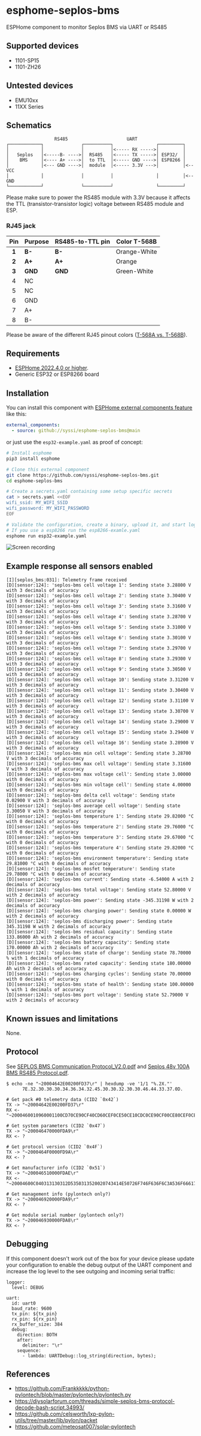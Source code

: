# esphome-seplos-bms

ESPHome component to monitor Seplos BMS via UART or RS485

## Supported devices

* 1101-SP15
* 1101-ZH26

## Untested devices

* EMU10xx
* 11XX Series

## Schematics

```
                  RS485                      UART
┌────────────┐              ┌──────────┐                ┌─────────┐
│            │              │          │<----- RX ----->│         │
│   Seplos   │<-----B- ---->│  RS485   │<----- TX ----->│ ESP32/  │
│    BMS     │<---- A+ ---->│  to TTL  │<----- GND ---->│ ESP8266 │
│            │<--- GND ---->│  module  │<----- 3.3V --->│         │<-- VCC
│            │              │          │                │         │<-- GND
└────────────┘              └──────────┘                └─────────┘

```

Please make sure to power the RS485 module with 3.3V because it affects the TTL (transistor-transistor logic) voltage between RS485 module and ESP.

### RJ45 jack

|  Pin  | Purpose | RS485-to-TTL pin | Color T-568B |
|:-----:|:--------|:-----------------|--------------|
| **1** | **B-**  | **B-**           | Orange-White |
| **2** | **A+**  | **A+**           | Orange       |
| **3** | **GND** | **GND**          | Green-White  |
|   4   | NC      |                  |              |
|   5   | NC      |                  |              |
|   6   | GND     |                  |              |
|   7   | A+      |                  |              |
|   8   | B-      |                  |              |

Please be aware of the different RJ45 pinout colors ([T-568A vs. T-568B](images/rj45-colors-t568a-vs-t568.png)).

## Requirements

* [ESPHome 2022.4.0 or higher](https://github.com/esphome/esphome/releases).
* Generic ESP32 or ESP8266 board

## Installation

You can install this component with [ESPHome external components feature](https://esphome.io/components/external_components.html) like this:
```yaml
external_components:
  - source: github://syssi/esphome-seplos-bms@main
```

or just use the `esp32-example.yaml` as proof of concept:

```bash
# Install esphome
pip3 install esphome

# Clone this external component
git clone https://github.com/syssi/esphome-seplos-bms.git
cd esphome-seplos-bms

# Create a secrets.yaml containing some setup specific secrets
cat > secrets.yaml <<EOF
wifi_ssid: MY_WIFI_SSID
wifi_password: MY_WIFI_PASSWORD
EOF

# Validate the configuration, create a binary, upload it, and start logs
# If you use a esp8266 run the esp8266-examle.yaml
esphome run esp32-example.yaml
```

![Screen recording](install.gif)

## Example response all sensors enabled

```
[I][seplos_bms:031]: Telemetry frame received
[D][sensor:124]: 'seplos-bms cell voltage 1': Sending state 3.28800 V with 3 decimals of accuracy
[D][sensor:124]: 'seplos-bms cell voltage 2': Sending state 3.30400 V with 3 decimals of accuracy
[D][sensor:124]: 'seplos-bms cell voltage 3': Sending state 3.31600 V with 3 decimals of accuracy
[D][sensor:124]: 'seplos-bms cell voltage 4': Sending state 3.28700 V with 3 decimals of accuracy
[D][sensor:124]: 'seplos-bms cell voltage 5': Sending state 3.31000 V with 3 decimals of accuracy
[D][sensor:124]: 'seplos-bms cell voltage 6': Sending state 3.30100 V with 3 decimals of accuracy
[D][sensor:124]: 'seplos-bms cell voltage 7': Sending state 3.29700 V with 3 decimals of accuracy
[D][sensor:124]: 'seplos-bms cell voltage 8': Sending state 3.29300 V with 3 decimals of accuracy
[D][sensor:124]: 'seplos-bms cell voltage 9': Sending state 3.30500 V with 3 decimals of accuracy
[D][sensor:124]: 'seplos-bms cell voltage 10': Sending state 3.31200 V with 3 decimals of accuracy
[D][sensor:124]: 'seplos-bms cell voltage 11': Sending state 3.30400 V with 3 decimals of accuracy
[D][sensor:124]: 'seplos-bms cell voltage 12': Sending state 3.31100 V with 3 decimals of accuracy
[D][sensor:124]: 'seplos-bms cell voltage 13': Sending state 3.30700 V with 3 decimals of accuracy
[D][sensor:124]: 'seplos-bms cell voltage 14': Sending state 3.29000 V with 3 decimals of accuracy
[D][sensor:124]: 'seplos-bms cell voltage 15': Sending state 3.29400 V with 3 decimals of accuracy
[D][sensor:124]: 'seplos-bms cell voltage 16': Sending state 3.28900 V with 3 decimals of accuracy
[D][sensor:124]: 'seplos-bms min cell voltage': Sending state 3.28700 V with 3 decimals of accuracy
[D][sensor:124]: 'seplos-bms max cell voltage': Sending state 3.31600 V with 3 decimals of accuracy
[D][sensor:124]: 'seplos-bms max voltage cell': Sending state 3.00000  with 0 decimals of accuracy
[D][sensor:124]: 'seplos-bms min voltage cell': Sending state 4.00000  with 0 decimals of accuracy
[D][sensor:124]: 'seplos-bms delta cell voltage': Sending state 0.02900 V with 3 decimals of accuracy
[D][sensor:124]: 'seplos-bms average cell voltage': Sending state 3.30050 V with 3 decimals of accuracy
[D][sensor:124]: 'seplos-bms temperature 1': Sending state 29.82000 °C with 0 decimals of accuracy
[D][sensor:124]: 'seplos-bms temperature 2': Sending state 29.76000 °C with 0 decimals of accuracy
[D][sensor:124]: 'seplos-bms temperature 3': Sending state 29.67000 °C with 0 decimals of accuracy
[D][sensor:124]: 'seplos-bms temperature 4': Sending state 29.82000 °C with 0 decimals of accuracy
[D][sensor:124]: 'seplos-bms environment temperature': Sending state 29.81000 °C with 0 decimals of accuracy
[D][sensor:124]: 'seplos-bms mosfet temperature': Sending state 29.78000 °C with 0 decimals of accuracy
[D][sensor:124]: 'seplos-bms current': Sending state -6.54000 A with 2 decimals of accuracy
[D][sensor:124]: 'seplos-bms total voltage': Sending state 52.80000 V with 2 decimals of accuracy
[D][sensor:124]: 'seplos-bms power': Sending state -345.31198 W with 2 decimals of accuracy
[D][sensor:124]: 'seplos-bms charging power': Sending state 0.00000 W with 2 decimals of accuracy
[D][sensor:124]: 'seplos-bms discharging power': Sending state 345.31198 W with 2 decimals of accuracy
[D][sensor:124]: 'seplos-bms residual capacity': Sending state 133.86000 Ah with 2 decimals of accuracy
[D][sensor:124]: 'seplos-bms battery capacity': Sending state 170.00000 Ah with 2 decimals of accuracy
[D][sensor:124]: 'seplos-bms state of charge': Sending state 78.70000 % with 1 decimals of accuracy
[D][sensor:124]: 'seplos-bms rated capacity': Sending state 180.00000 Ah with 2 decimals of accuracy
[D][sensor:124]: 'seplos-bms charging cycles': Sending state 70.00000  with 0 decimals of accuracy
[D][sensor:124]: 'seplos-bms state of health': Sending state 100.00000 % with 1 decimals of accuracy
[D][sensor:124]: 'seplos-bms port voltage': Sending state 52.79000 V with 2 decimals of accuracy
```

## Known issues and limitations

None.

## Protocol

See [SEPLOS BMS Communication Protocol_V2.0.pdf](docs/SEPLOS%20BMS%20Communication%20Protocol_V2.0.pdf) and [Seplos 48v 100A BMS RS485 Protocol.pdf](docs/Seplos%2048v%20100A%20BMS%20RS485%20Protocol.pdf).

```
$ echo -ne "~20004642E00200FD37\r" | hexdump -ve '1/1 "%.2X."'
      7E.32.30.30.30.34.36.34.32.45.30.30.32.30.30.46.44.33.37.0D.

# Get pack #0 telemetry data (CID2 `0x42`)
TX -> "~20004642E00200FD37\r"
RX <- "~2000460010960001100CD70CE90CF40CD60CEF0CE50CE10CDC0CE90CF00CE80CEF0CEA0CDA0CDE0CD8060BA60BA00B970BA60BA50BA2FD5C14A0344E0A426803134650004603E8149F0000000000000000DC6C\r"

# Get system parameters (CID2 `0x47`)
TX -> "~200046470000FDA9\r"
RX <- ?

# Get protocol version (CID2 `0x4F`)
TX -> "~2000464F0000FD9A\r"
RX <- ?

# Get manufacturer info (CID2 `0x51`)
TX -> "~200046510000FDAE\r"
RX <- "~20004600C040313130312D5350313520020743414E50726F746F636F6C3A536F666172202020F046\r"

# Get management info (pylontech only?)
TX -> "~200046920000FDA9\r"
RX <- ?

# Get module serial number (pylontech only?)
TX -> "~200046930000FDA8\r"
RX <- ?
```

## Debugging

If this component doesn't work out of the box for your device please update your configuration to enable the debug output of the UART component and increase the log level to the see outgoing and incoming serial traffic:

```
logger:
  level: DEBUG

uart:
  id: uart0
  baud_rate: 9600
  tx_pin: ${tx_pin}
  rx_pin: ${rx_pin}
  rx_buffer_size: 384
  debug:
    direction: BOTH
    after:
      delimiter: "\r"
    sequence:
      - lambda: UARTDebug::log_string(direction, bytes);
```

## References

* https://github.com/Frankkkkk/python-pylontech/blob/master/pylontech/pylontech.py
* https://diysolarforum.com/threads/simple-seplos-bms-protocol-decode-bash-script.34993/
* https://github.com/celsworth/lxp-pylon-utils/tree/master/lib/pylon/packet
* https://github.com/meteosat007/solar-pylontech
